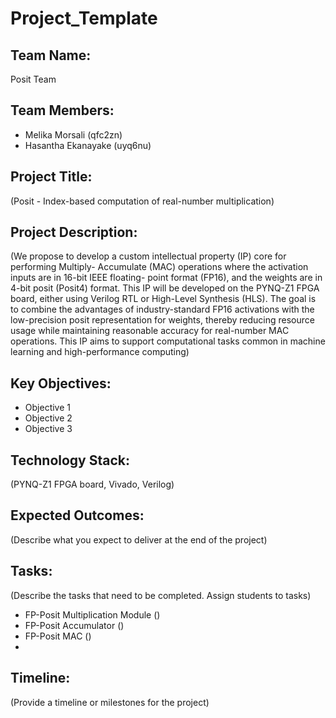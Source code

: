 # Project_Template

## Team Name: 
Posit Team

## Team Members:
- Melika Morsali (qfc2zn)
- Hasantha Ekanayake (uyq6nu)

## Project Title:
(Posit - Index-based computation of real-number multiplication)

## Project Description:
(We propose to develop a custom intellectual property (IP) core for performing Multiply-
Accumulate (MAC) operations where the activation inputs are in 16-bit IEEE floating-
point format (FP16), and the weights are in 4-bit posit (Posit4) format. This IP will be
developed on the PYNQ-Z1 FPGA board, either using Verilog RTL or High-Level Synthesis
(HLS). The goal is to combine the advantages of industry-standard FP16 activations with
the low-precision posit representation for weights, thereby reducing resource usage while
maintaining reasonable accuracy for real-number MAC operations. This IP aims to support
computational tasks common in machine learning and high-performance computing)

## Key Objectives:
- Objective 1
- Objective 2
- Objective 3

## Technology Stack:
(PYNQ-Z1 FPGA board, Vivado, Verilog)

## Expected Outcomes:
(Describe what you expect to deliver at the end of the project)

## Tasks:
(Describe the tasks that need to be completed. Assign students to tasks)
- FP-Posit Multiplication Module ()
- FP-Posit Accumulator ()
- FP-Posit MAC ()
- 
## Timeline:
(Provide a timeline or milestones for the project)
